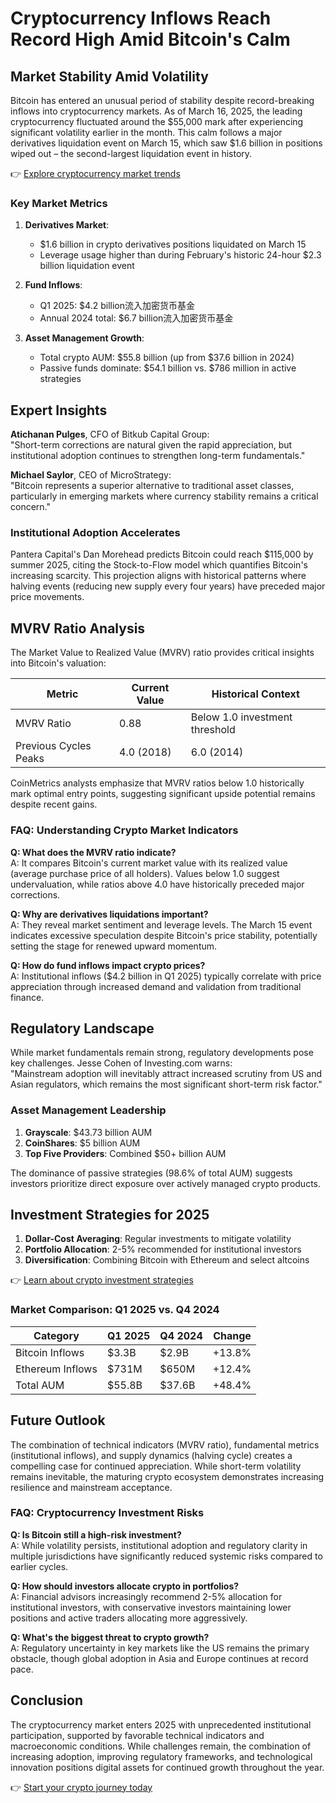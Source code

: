 # Cryptocurrency Inflows Reach Record High Amid Bitcoin's Calm  

## Market Stability Amid Volatility  

Bitcoin has entered an unusual period of stability despite record-breaking inflows into cryptocurrency markets. As of March 16, 2025, the leading cryptocurrency fluctuated around the $55,000 mark after experiencing significant volatility earlier in the month. This calm follows a major derivatives liquidation event on March 15, which saw $1.6 billion in positions wiped out – the second-largest liquidation event in history.  

👉 [Explore cryptocurrency market trends](https://bit.ly/okx-bonus)  

### Key Market Metrics  

1. **Derivatives Market**:  
   - $1.6 billion in crypto derivatives positions liquidated on March 15  
   - Leverage usage higher than during February's historic 24-hour $2.3 billion liquidation event  

2. **Fund Inflows**:  
   - Q1 2025: $4.2 billion流入加密货币基金  
   - Annual 2024 total: $6.7 billion流入加密货币基金  

3. **Asset Management Growth**:  
   - Total crypto AUM: $55.8 billion (up from $37.6 billion in 2024)  
   - Passive funds dominate: $54.1 billion vs. $786 million in active strategies  

## Expert Insights  

**Atichanan Pulges**, CFO of Bitkub Capital Group:  
"Short-term corrections are natural given the rapid appreciation, but institutional adoption continues to strengthen long-term fundamentals."

**Michael Saylor**, CEO of MicroStrategy:  
"Bitcoin represents a superior alternative to traditional asset classes, particularly in emerging markets where currency stability remains a critical concern."

### Institutional Adoption Accelerates  

Pantera Capital's Dan Morehead predicts Bitcoin could reach $115,000 by summer 2025, citing the Stock-to-Flow model which quantifies Bitcoin's increasing scarcity. This projection aligns with historical patterns where halving events (reducing new supply every four years) have preceded major price movements.

## MVRV Ratio Analysis  

The Market Value to Realized Value (MVRV) ratio provides critical insights into Bitcoin's valuation:  

| Metric                | Current Value | Historical Context        |  
|-----------------------|---------------|---------------------------|  
| MVRV Ratio            | 0.88          | Below 1.0 investment threshold |  
| Previous Cycles Peaks | 4.0 (2018)    | 6.0 (2014)                |  

CoinMetrics analysts emphasize that MVRV ratios below 1.0 historically mark optimal entry points, suggesting significant upside potential remains despite recent gains.

### FAQ: Understanding Crypto Market Indicators  

**Q: What does the MVRV ratio indicate?**  
A: It compares Bitcoin's current market value with its realized value (average purchase price of all holders). Values below 1.0 suggest undervaluation, while ratios above 4.0 have historically preceded major corrections.

**Q: Why are derivatives liquidations important?**  
A: They reveal market sentiment and leverage levels. The March 15 event indicates excessive speculation despite Bitcoin's price stability, potentially setting the stage for renewed upward momentum.

**Q: How do fund inflows impact crypto prices?**  
A: Institutional inflows ($4.2 billion in Q1 2025) typically correlate with price appreciation through increased demand and validation from traditional finance.

## Regulatory Landscape  

While market fundamentals remain strong, regulatory developments pose key challenges. Jesse Cohen of Investing.com warns:  
"Mainstream adoption will inevitably attract increased scrutiny from US and Asian regulators, which remains the most significant short-term risk factor."

### Asset Management Leadership  

1. **Grayscale**: $43.73 billion AUM  
2. **CoinShares**: $5 billion AUM  
3. **Top Five Providers**: Combined $50+ billion AUM  

The dominance of passive strategies (98.6% of total AUM) suggests investors prioritize direct exposure over actively managed crypto products.

## Investment Strategies for 2025  

1. **Dollar-Cost Averaging**: Regular investments to mitigate volatility  
2. **Portfolio Allocation**: 2-5% recommended for institutional investors  
3. **Diversification**: Combining Bitcoin with Ethereum and select altcoins  

👉 [Learn about crypto investment strategies](https://bit.ly/okx-bonus)  

### Market Comparison: Q1 2025 vs. Q4 2024  

| Category          | Q1 2025 | Q4 2024 | Change  |  
|-------------------|---------|---------|---------|  
| Bitcoin Inflows   | $3.3B   | $2.9B   | +13.8%  |  
| Ethereum Inflows  | $731M   | $650M   | +12.4%  |  
| Total AUM         | $55.8B  | $37.6B  | +48.4%  |  

## Future Outlook  

The combination of technical indicators (MVRV ratio), fundamental metrics (institutional inflows), and supply dynamics (halving cycle) creates a compelling case for continued appreciation. While short-term volatility remains inevitable, the maturing crypto ecosystem demonstrates increasing resilience and mainstream acceptance.

### FAQ: Cryptocurrency Investment Risks  

**Q: Is Bitcoin still a high-risk investment?**  
A: While volatility persists, institutional adoption and regulatory clarity in multiple jurisdictions have significantly reduced systemic risks compared to earlier cycles.

**Q: How should investors allocate crypto in portfolios?**  
A: Financial advisors increasingly recommend 2-5% allocation for institutional investors, with conservative investors maintaining lower positions and active traders allocating more aggressively.

**Q: What's the biggest threat to crypto growth?**  
A: Regulatory uncertainty in key markets like the US remains the primary obstacle, though global adoption in Asia and Europe continues at record pace.

## Conclusion  

The cryptocurrency market enters 2025 with unprecedented institutional participation, supported by favorable technical indicators and macroeconomic conditions. While challenges remain, the combination of increasing adoption, improving regulatory frameworks, and technological innovation positions digital assets for continued growth throughout the year.

👉 [Start your crypto journey today](https://bit.ly/okx-bonus)